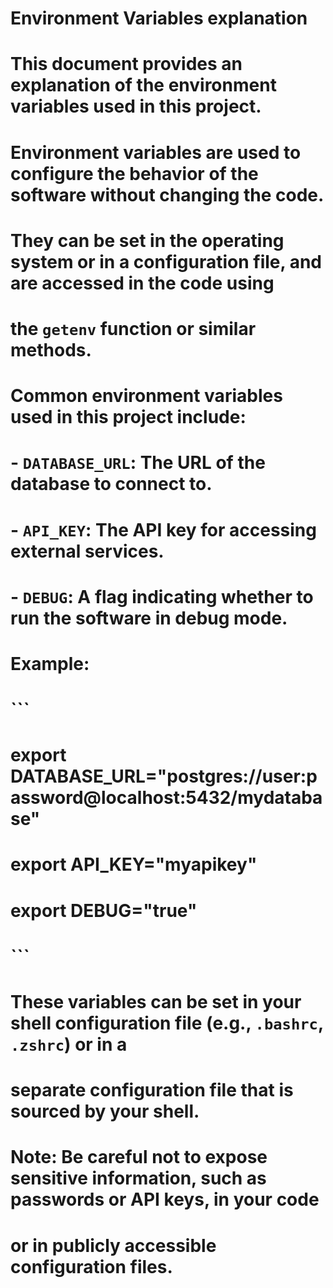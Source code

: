 # Environment Variables explanation
# This document provides an explanation of the environment variables used in this project.
# Environment variables are used to configure the behavior of the software without changing the code.
# They can be set in the operating system or in a configuration file, and are accessed in the code using
# the `getenv` function or similar methods.
#
# Common environment variables used in this project include:
#
# - `DATABASE_URL`: The URL of the database to connect to.
# - `API_KEY`: The API key for accessing external services.
# - `DEBUG`: A flag indicating whether to run the software in debug mode.
#
# Example:
#
# ```
# export DATABASE_URL="postgres://user:password@localhost:5432/mydatabase"
# export API_KEY="myapikey"
# export DEBUG="true"
# ```
#
# These variables can be set in your shell configuration file (e.g., `.bashrc`, `.zshrc`) or in a
# separate configuration file that is sourced by your shell.
#
# Note: Be careful not to expose sensitive information, such as passwords or API keys, in your code
# or in publicly accessible configuration files.